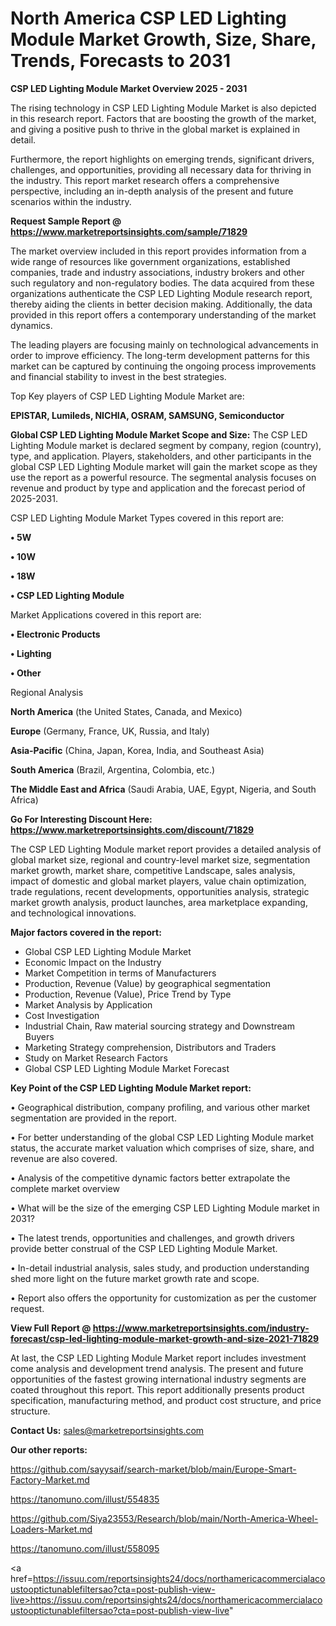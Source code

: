 # North America CSP LED Lighting Module Market Growth, Size, Share, Trends, Forecasts to 2031

<Strong> CSP LED Lighting Module Market Overview 2025 - 2031</strong>

The rising technology in CSP LED Lighting Module Market is also depicted in this research report. Factors that are boosting the growth of the market, and giving a positive push to thrive in the global market is explained in detail.

Furthermore, the report highlights on emerging trends, significant drivers, challenges, and opportunities, providing all necessary data for thriving in the industry. This report market research offers a comprehensive perspective, including an in-depth analysis of the present and future scenarios within the industry.

<strong>Request Sample Report @ <a href=https://www.marketreportsinsights.com/sample/71829>https://www.marketreportsinsights.com/sample/71829</a></strong>

The market overview included in this report provides information from a wide range of resources like government organizations, established companies, trade and industry associations, industry brokers and other such regulatory and non-regulatory bodies. The data acquired from these organizations authenticate the CSP LED Lighting Module research report, thereby aiding the clients in better decision making. Additionally, the data provided in this report offers a contemporary understanding of the market dynamics.

The leading players are focusing mainly on technological advancements in order to improve efficiency. The long-term development patterns for this market can be captured by continuing the ongoing process improvements and financial stability to invest in the best strategies.

Top Key players of CSP LED Lighting Module Market are:

<strong>EPISTAR, Lumileds, NICHIA, OSRAM, SAMSUNG, Semiconductor</strong>

<strong><b>Global CSP LED Lighting Module Market Scope and Size:</b></strong>
The CSP LED Lighting Module market is declared segment by company, region (country), type, and application. Players, stakeholders, and other participants in the global CSP LED Lighting Module market will gain the market scope as they use the report as a powerful resource. The segmental analysis focuses on revenue and product by type and application and the forecast period of 2025-2031.

CSP LED Lighting Module Market Types covered in this report are:

<strong>• 5W

• 10W

• 18W

• CSP LED Lighting Module</strong>

Market Applications covered in this report are:

<strong>• Electronic Products

• Lighting

• Other</strong> 

Regional Analysis

<strong>North America</strong> (the United States, Canada, and Mexico)

<strong>Europe</strong> (Germany, France, UK, Russia, and Italy)

<strong>Asia-Pacific</strong> (China, Japan, Korea, India, and Southeast Asia)

<strong>South America</strong> (Brazil, Argentina, Colombia, etc.)

<strong>The Middle East and Africa</strong> (Saudi Arabia, UAE, Egypt, Nigeria, and South Africa)

<strong>Go For Interesting Discount Here: <a href=https://www.marketreportsinsights.com/discount/71829>https://www.marketreportsinsights.com/discount/71829</a></strong>

The CSP LED Lighting Module market report provides a detailed analysis of global market size, regional and country-level market size, segmentation market growth, market share, competitive Landscape, sales analysis, impact of domestic and global market players, value chain optimization, trade regulations, recent developments, opportunities analysis, strategic market growth analysis, product launches, area marketplace expanding, and technological innovations.

<strong><b>Major factors covered in the report:</b></strong>
<ul>
  <li>Global CSP LED Lighting Module Market </li>
  <li>Economic Impact on the Industry</li>
  <li>Market Competition in terms of Manufacturers</li>
  <li>Production, Revenue (Value) by geographical segmentation</li>
  <li>Production, Revenue (Value), Price Trend by Type</li>
  <li>Market Analysis by Application</li>
  <li>Cost Investigation</li>
  <li>Industrial Chain, Raw material sourcing strategy and Downstream Buyers</li>
  <li>Marketing Strategy comprehension, Distributors and Traders</li>
  <li>Study on Market Research Factors</li>
  <li>Global CSP LED Lighting Module Market Forecast</li>
</ul>

<strong><b>Key Point of the CSP LED Lighting Module Market report:</b></strong>

• Geographical distribution, company profiling, and various other market segmentation are provided in the report.

• For better understanding of the global CSP LED Lighting Module market status, the accurate market valuation which comprises of size, share, and revenue are also covered.

• Analysis of the competitive dynamic factors better extrapolate the complete market overview

• What will be the size of the emerging CSP LED Lighting Module market in 2031?

• The latest trends, opportunities and challenges, and growth drivers provide better construal of the CSP LED Lighting Module Market.

• In-detail industrial analysis, sales study, and production understanding shed more light on the future market growth rate and scope.

• Report also offers the opportunity for customization as per the customer request.

<strong><b>View Full Report @ <a href=https://www.marketreportsinsights.com/industry-forecast/csp-led-lighting-module-market-growth-and-size-2021-71829>https://www.marketreportsinsights.com/industry-forecast/csp-led-lighting-module-market-growth-and-size-2021-71829</a></b></strong>


At last, the CSP LED Lighting Module Market report includes investment come analysis and development trend analysis. The present and future opportunities of the fastest growing international industry segments are coated throughout this report. This report additionally presents product specification, manufacturing method, and product cost structure, and price structure.

<strong>Contact Us:</strong>
sales@marketreportsinsights.com

<strong>Our other reports:</strong>

<a href=https://github.com/sayysaif/search-market/blob/main/Europe-Smart-Factory-Market.md>https://github.com/sayysaif/search-market/blob/main/Europe-Smart-Factory-Market.md</a>

<a href=https://tanomuno.com/illust/554835>https://tanomuno.com/illust/554835</a>

<a href=https://github.com/Siya23553/Research/blob/main/North-America-Wheel-Loaders-Market.md>https://github.com/Siya23553/Research/blob/main/North-America-Wheel-Loaders-Market.md</a>

<a href=https://tanomuno.com/illust/558095>https://tanomuno.com/illust/558095</a>

<a href=https://issuu.com/reportsinsights24/docs/northamericacommercialacoustooptictunablefiltersao?cta=post-publish-view-live>https://issuu.com/reportsinsights24/docs/northamericacommercialacoustooptictunablefiltersao?cta=post-publish-view-live</a>"
